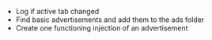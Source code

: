 - Log if active tab changed
- Find basic advertisements and add them to the ads folder
- Create one functioning injection of an advertisement